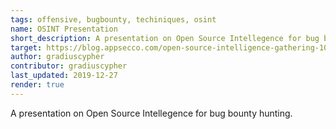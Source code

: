```yaml
---
tags: offensive, bugbounty, techiniques, osint
name: OSINT Presentation
short_description: A presentation on Open Source Intellegence for bug bounty hunting.
target: https://blog.appsecco.com/open-source-intelligence-gathering-101-d2861d4429e3
author: gradiuscypher
contributor: gradiuscypher
last_updated: 2019-12-27
render: true
---
```


A presentation on Open Source Intellegence for bug bounty hunting.